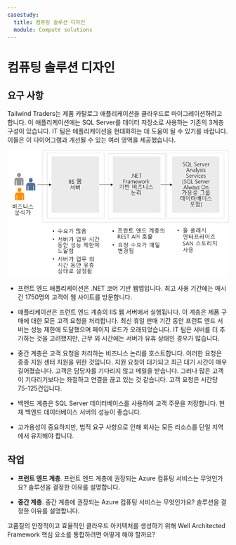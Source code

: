```yaml
---
casestudy:
  title: 컴퓨팅 솔루션 디자인
  module: Compute solutions
---
```


# <a name="design-a-compute-solution"></a>컴퓨팅 솔루션 디자인

## <a name="requirements"></a>요구 사항

Tailwind Traders는 제품 카탈로그 애플리케이션을 클라우드로 마이그레이션하려고 합니다. 이 애플리케이션에는 SQL Server를 데이터 저장소로 사용하는 기존의 3계층 구성이 있습니다. IT 팀은 애플리케이션을 현대화하는 데 도움이 될 수 있기를 바랍니다. 이들은 이 다이어그램과 개선될 수 있는 여러 영역을 제공했습니다. 

![컴퓨팅 아키텍처](media/compute.png)

* 프런트 엔드 애플리케이션은 .NET 코어 기반 웹앱입니다. 최고 사용 기간에는 매시간 1750명의 고객이 웹 사이트를 방문합니다. 

* 애플리케이션은 프런트 엔드 계층의 IIS 웹 서버에서 실행됩니다. 이 계층은 제품 구매에 대한 모든 고객 요청을 처리합니다. 최신 휴일 판매 기간 동안 프런트 엔드 서버는 성능 제한에 도달했으며 페이지 로드가 오래되었습니다. IT 팀은 서버를 더 추가하는 것을 고려했지만, 근무 외 시간에는 서버가 유휴 상태인 경우가 많습니다.

* 중간 계층은 고객 요청을 처리하는 비즈니스 논리를 호스트합니다. 이러한 요청은 종종 지원 센터 지원을 위한 것입니다. 지원 요청이 대기되고 최근 대기 시간이 매우 길어졌습니다. 고객은 담당자를 기다리지 않고 메일을 받습니다. 그러나 많은 고객이 기다리기보다는 좌절하고 연결을 끊고 있는 것 같습니다. 고객 요청은 시간당 75-125건입니다. 

* 백엔드 계층은 SQL Server 데이터베이스를 사용하여 고객 주문을 저장합니다. 현재 백엔드 데이터베이스 서버의 성능이 좋습니다.

* 고가용성이 중요하지만, 법적 요구 사항으로 인해 회사는 모든 리소스를 단일 지역에서 유지해야 합니다.

## <a name="tasks"></a>작업

* **프런트 엔드 계층**. 프런트 엔드 계층에 권장되는 Azure 컴퓨팅 서비스는 무엇인가요? 솔루션을 결정한 이유를 설명합니다. 

* **중간 계층**. 중간 계층에 권장되는 Azure 컴퓨팅 서비스는 무엇인가요? 솔루션을 결정한 이유를 설명합니다. 

고품질의 안정적이고 효율적인 클라우드 아키텍처를 생성하기 위해 Well Architected Framework 핵심 요소를 통합하려면 어떻게 해야 할까요?
